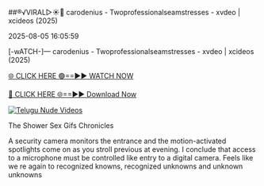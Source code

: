 ##®️√VIRAL▷☀️👄    carodenius - Twoprofessionalseamstresses - xvdeo &#124; xcideos (2025)

2025-08-05 16:05:59



[-wATCH-]—    carodenius - Twoprofessionalseamstresses - xvdeo &#124; xcideos (2025)

[🌐 CLICK HERE 🟢==►► WATCH NOW](https://www.youtucams.com/tracking/githubcom)

[🔴 CLICK HERE 🌐==►► Download Now](https://www.youtucams.com/tracking/githubcom)

[![Telugu Nude Videos](https://i.imgur.com/dJHk4Zq.gif)](https://www.youtucams.com/tracking/githubcom)



The Shower Sex Gifs Chronicles

A security camera monitors the entrance and the motion-activated spotlights come on as you stroll previous at evening. I conclude that access to a microphone must be controlled like entry to a digital camera. Feels like we re again to recognized knowns, recognized unknowns and unknown unknowns 